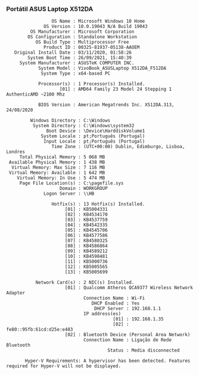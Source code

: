 ### Portátil ASUS Laptop X512DA
   
                     OS Name : Microsoft Windows 10 Home
                  OS Version : 10.0.19043 N/A Build 19043
             OS Manufacturer : Microsoft Corporation
            OS Configuration : Standalone Workstation
               OS Build Type : Multiprocessor Free
                  Product ID : 00325-81937-05138-AAOEM
       Original Install Date : 03/11/2020, 01:58:26
            System Boot Time : 26/09/2021, 15:40:39
         System Manufacturer : ASUSTeK COMPUTER INC.
                System Model : VivoBook_ASUSLaptop X512DA_F512DA
                 System Type : x64-based PC
  
                Processor(s) : 1 Processor(s) Installed.
                        [01] : AMD64 Family 23 Model 24 Stepping 1 AuthenticAMD ~2100 Mhz
                           
                BIOS Version : American Megatrends Inc. X512DA.313, 24/08/2020

             Windows Directory : C:\Windows
              System Directory : C:\Windows\system32
                   Boot Device : \Device\HarddiskVolume1
                 System Locale : pt;Português (Portugal)
                  Input Locale : pt;Português (Portugal)
                     Time Zone : (UTC+00:00) Dublin, Edimburgo, Lisboa, Londres
         Total Physical Memory : 5 068 MB
     Available Physical Memory : 1 438 MB
      Virtual Memory: Max Size : 7 116 MB
     Virtual Memory: Available : 1 642 MB
        Virtual Memory: In Use : 5 474 MB
         Page File Location(s) : C:\pagefile.sys
                        Domain : WORKGROUP
                  Logon Server : \\HB

                     Hotfix(s) : 13 Hotfix(s) Installed.
                          [01] : KB5004331
                          [02] : KB4534170
                          [03] : KB4537759
                          [04] : KB4542335
                          [05] : KB4545706
                          [06] : KB4577586
                          [07] : KB4580325
                          [08] : KB4586864
                          [09] : KB4589212
                          [10] : KB4598481
                          [11] : KB5000736
                          [12] : KB5005565
                          [13] : KB5005699

               Network Card(s) : 2 NIC(s) Installed.
                          [01] : Qualcomm Atheros QCA9377 Wireless Network Adapter
                                 Connection Name : Wi-Fi
                                    DHCP Enabled : Yes
                                     DHCP Server : 192.168.1.1
                                 IP address(es)
                                            [01] : 192.168.1.35
                                            [02] : fe80::95fb:61cd:d25e:e483
                          [02] : Bluetooth Device (Personal Area Network)
                                 Connection Name : Ligação de Rede Bluetooth
                                          Status : Media disconnected

           Hyper-V Requirements: A hypervisor has been detected. Features required for Hyper-V will not be displayed.

